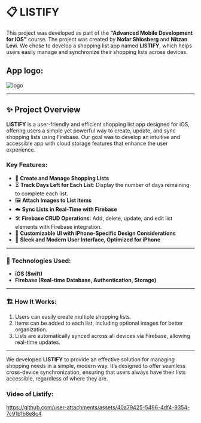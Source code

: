# 📋 LISTIFY

This project was developed as part of the **"Advanced Mobile Development for iOS"** course. The project was created by **Nofar Shlosberg** and **Nitzan Levi**. We chose to develop a shopping list app named **LISTIFY**, which helps users easily manage and synchronize their shopping lists across devices.

## App logo:
![logo](https://github.com/user-attachments/assets/8980d960-b176-4b8b-a17f-028166087ec8)

---

## ✨ Project Overview

**LISTIFY** is a user-friendly and efficient shopping list app designed for iOS, offering users a simple yet powerful way to create, update, and sync shopping lists using Firebase. Our goal was to develop an intuitive and accessible app with cloud storage features that enhance the user experience.

### Key Features:
- 📝 **Create and Manage Shopping Lists**
- ⏳ **Track Days Left for Each List**: Display the number of days remaining to complete each list.
- 🖼️ **Attach Images to List Items**
- ☁️ **Sync Lists in Real-Time with Firebase**
- 🛠️ **Firebase CRUD Operations**: Add, delete, update, and edit list elements with Firebase integration.
- 🎨 **Customizable UI with iPhone-Specific Design Considerations**
- 📱 **Sleek and Modern User Interface, Optimized for iPhone**

---

### 🔧 Technologies Used:
- **iOS (Swift)**
- **Firebase (Real-time Database, Authentication, Storage)**
  
---

### 🏗️ How It Works:
1. Users can easily create multiple shopping lists.
2. Items can be added to each list, including optional images for better organization.
3. Lists are automatically synced across all devices via Firebase, allowing real-time updates.

---

We developed **LISTIFY** to provide an effective solution for managing shopping needs in a simple, modern way. It’s designed to offer seamless cross-device synchronization, ensuring that users always have their lists accessible, regardless of where they are.

### Video of Listify:


https://github.com/user-attachments/assets/40a79425-5496-4df4-9354-7c91b1b8e8c4



